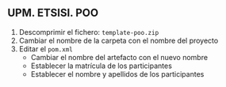 ## UPM. ETSISI. POO

1. Descomprimir el fichero: `template-poo.zip`
2. Cambiar el nombre de la carpeta con el nombre del proyecto
3. Editar el `pom.xml`
   * Cambiar el nombre del artefacto con el nuevo nombre
   * Establecer la matrícula de los participantes
   * Establecer el nombre y apellidos de los participantes

